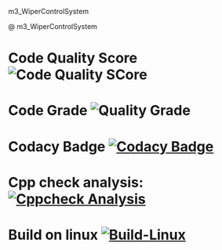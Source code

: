 m3_WiperControlSystem

@ m3_WiperControlSystem

# Code Quality Score ![Code Quality SCore](https://api.codiga.io/project/33360/score/svg)

# Code Grade ![Quality Grade](https://api.codiga.io/project/33360/status/svg)

# Codacy Badge [![Codacy Badge](https://app.codacy.com/project/badge/Grade/eb946a3d22b64fdb8d07948b6d92c77a)](https://www.codacy.com/gh/vasantharagavan/m3_WiperControlSystem/dashboard?utm_source=github.com&amp;utm_medium=referral&amp;utm_content=vasantharagavan/m3_WiperControlSystem&amp;utm_campaign=Badge_Grade)

# Cpp check analysis: [![Cppcheck Analysis](https://github.com/vasantharagavan/m3_WiperControlSystem/actions/workflows/Cppcheck_Analyse.yml/badge.svg)](https://github.com/vasantharagavan/m3_WiperControlSystem/actions/workflows/Cppcheck_Analyse.yml)

# Build on linux [![Build-Linux](https://github.com/vasantharagavan/m3_WiperControlSystem/actions/workflows/Build%20on%20Linux.yml/badge.svg)](https://github.com/vasantharagavan/m3_WiperControlSystem/actions/workflows/Build%20on%20Linux.yml)
